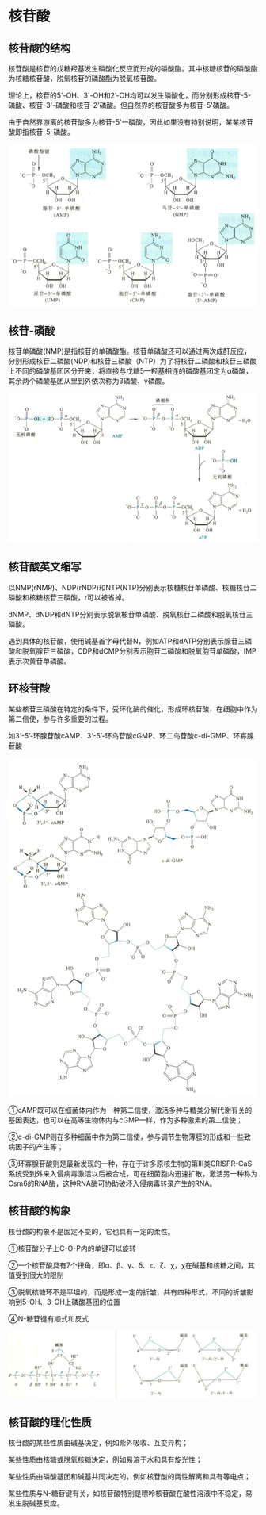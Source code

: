 # 核苷酸

## 核苷酸的结构

核苷酸是核苷的戊糖羟基发生磷酸化反应而形成的磷酸酯。其中核糖核苷的磷酸酯为核糖核苷酸，脱氧核苷的磷酸酯为脱氧核苷酸。

理论上，核苷的5'-OH、3'-OH和2’-OH均可以发生磷酸化，而分别形成核苷-5-磷酸、核苷-3'-磷酸和核苷-2'磷酸。但自然界的核苷酸多为核苷-5'磷酸。

由于自然界游离的核苷酸多为核苷-5'一磷酸，因此如果没有特别说明，某某核苷酸即指核苷-5-磷酸。

![](3.1.png)

## 核苷-磷酸

核苷单磷酸(NMP)是指核苷的单磷酸酯。核苷单磷酸还可以通过两次成酐反应，分别形成核苷二磷酸(NDP)和核苷三磷酸（NTP）为了将核苷二磷酸和核苷三磷酸上不同的磷酸基团区分开来，将直接与戊糖5—羟基相连的磷酸基团定为α磷酸，其余两个磷酸基团从里到外依次称为β磷酸、γ磷酸。

![](3.2.png)

## 核苷酸英文缩写

以NMP(rNMP)、NDP(rNDP)和NTP(NTP)分别表示核糖核苷单磷酸、核糖核苷二磷酸和核糖核苷三磷酸，r可以被省掉。

dNMP、dNDP和dNTP分别表示脱氧核苷单磷酸、脱氧核苷二磷酸和脱氧核苷三磷酸。

遇到具体的核苷酸，使用碱基首字母代替N，例如ATP和dATP分别表示腺苷三磷酸和脱氧腺苷三磷酸，CDP和dCMP分别表示胞苷二磷酸和脱氧胞苷单磷酸，IMP表示次黄苷单磷酸。

## 环核苷酸

某些核苷三磷酸在特定的条件下，受环化酶的催化，形成环核苷酸，在细胞中作为第二信使，参与许多重要的过程。

如3‘-5’-环腺苷酸cAMP、3‘-5’-环鸟苷酸cGMP、环二鸟苷酸c-di-GMP、环寡腺苷酸

![](3.3.png)![](3.4.png)

①cAMP既可以在细菌体内作为一种第二信使，激活多种与糖类分解代谢有关的基因表达，也可以在高等生物体内与cGMP一样，作为多种激素的第二信使；

②c-di-GMP则在多种细菌中作为第二信使，参与调节生物薄膜的形成和一些致病因子的产生等；

③环寡腺苷酸则是最新发现的一种，存在于许多原核生物的第Ⅲ类CRISPR-CaS系统受到外来入侵病毒激活以后被合成，可在细菌胞内迅速扩散，激活另一种称为Csm6的RNA酶，这种RNA酶可协助破坏入侵病毒转录产生的RNA。

## 核苷酸的构象

核苷酸的构象不是固定不变的，它也具有一定的柔性。

①核苷酸分子上C-O-P内的单键可以旋转

②一个核苷酸具有7个扭角，即α、β、γ、δ、ε、ζ、χ，χ在碱基和核糖之间，其值受到很大的限制

③脱氧核糖环不是平坦的，而是形成一定的折皱，共有四种形式，不同的折皱影响到5-OH、3-OH上磷酸基团的位置

④N-糖苷键有顺式和反式

![](3.5.png)

## 核苷酸的理化性质

核苷酸的某些性质由碱基决定，例如紫外吸收、互变异构；

某些性质由核糖或脱氧核糖决定，例如易溶于水和具有旋光性；

某些性质由磷酸基团和碱基共同决定的，例如核苷酸的两性解离和具有等电点；

某些性质与N-糖苷键有关，如核苷酸特别是嘌呤核苷酸在酸性溶液中不稳定，易发生脱碱基反应。